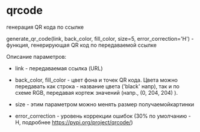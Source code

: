 # qrcode
генерация QR кода по ссылке


generate_qr_code(link, back_color, fill_color, size=5, error_correction='H')  -  функция, генерирующая QR код по передаваемой ссылке

Описание параметров:

  - link  -   передаваемая ссылка (URL)
  
  - back_color, fill_color - цвет фона и точек QR кода. Цвета можно передавать как строка - название цвета ('black' напр),
                            так и по схеме RGB, передавая кортеж значений (напр.,  (0, 204, 204)  ).
                            
  - size  -   этим параметром можно менять размер получаемойкартинки
  
  - error_correction  -   уровень коррекции ошибок (30% по умолчанию - H, подробнее https://pypi.org/project/qrcode/)

